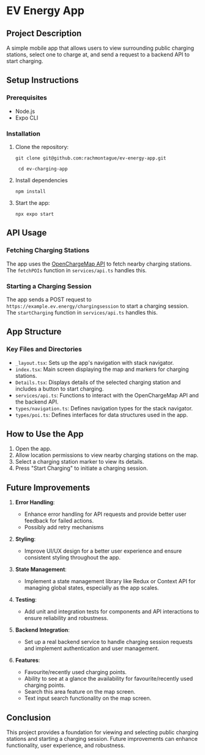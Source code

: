 # EV Energy App

## Project Description

A simple mobile app that allows users to view surrounding public charging stations, select one to charge at, and send a request to a backend API to start charging.

## Setup Instructions

### Prerequisites

-   Node.js
-   Expo CLI

### Installation

1.  Clone the repository:
    
    `git clone git@github.com:rachmontague/ev-energy-app.git` 
    
    ` cd ev-charging-app`
    
2.  Install dependencies

    `npm install` 
    
4.  Start the app:
    
    `npx expo start` 
    

## API Usage

### Fetching Charging Stations

The app uses the [OpenChargeMap API](https://openchargemap.org/site/develop/api#/) to fetch nearby charging stations. The `fetchPOIs` function in `services/api.ts` handles this.

### Starting a Charging Session

The app sends a POST request to `https://example.ev.energy/chargingsession` to start a charging session. The `startCharging` function in `services/api.ts` handles this.

## App Structure

### Key Files and Directories

-   `_layout.tsx`: Sets up the app's navigation with stack navigator.
-   `index.tsx`: Main screen displaying the map and markers for charging stations.
-   `Details.tsx`: Displays details of the selected charging station and includes a button to start charging.
-   `services/api.ts`: Functions to interact with the OpenChargeMap API and the backend API.
-   `types/navigation.ts`: Defines navigation types for the stack navigator.
-   `types/poi.ts`: Defines interfaces for data structures used in the app.

## How to Use the App

1.  Open the app.
2.  Allow location permissions to view nearby charging stations on the map.
3.  Select a charging station marker to view its details.
4.  Press "Start Charging" to initiate a charging session.

## Future Improvements

1.  **Error Handling**:
    
    -   Enhance error handling for API requests and provide better user feedback for failed actions.
    - Possibly add retry mechanisms
2.  **Styling**:
    
    -   Improve UI/UX design for a better user experience and ensure consistent styling throughout the app.
3.  **State Management**:
    
    -   Implement a state management library like Redux or Context API for managing global states, especially as the app scales.
4.  **Testing**:
    
    -   Add unit and integration tests for components and API interactions to ensure reliability and robustness.
5.  **Backend Integration**:
    
    -   Set up a real backend service to handle charging session requests and implement authentication and user management.
6.  **Features**:
    
    -   Favourite/recently used charging points.
    - Ability to see at a glance the availability for favourite/recently used charging points.
    - Search this area feature on the map screen.
    - Text input search functionality on the map screen.

## Conclusion

This project provides a foundation for viewing and selecting public charging stations and starting a charging session. Future improvements can enhance functionality, user experience, and robustness.